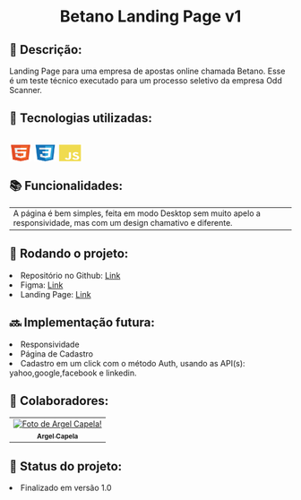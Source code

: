 <!--<div id="portfolio-slideshow-items" class="hide-on-portfolio" visibility="0">
<div class="item" style="background-image: url('https://raw.githubusercontent.com/argelcapela/betano_landing_page/main/assets/wireframe/betano_landing_page_v1.jpg');"></div>
</div>
-->

<div class="hide-on-portfolio">
<h1 align="center"> Betano Landing Page v1 </h1>

## :memo: Descrição:
Landing Page para uma empresa de apostas online chamada Betano. Esse é um teste técnico executado para um processo seletivo da empresa Odd Scanner.
</div>

<div class="row">

## :wrench: Tecnologias utilizadas:<br>
<div style="display: inline_block"><br>
    <img align="center" alt="gel-HTML" height="30" width="40" src="https://raw.githubusercontent.com/devicons/devicon/master/icons/html5/html5-original.svg">
    <img align="center" alt="gel-CSS" height="30" width="40" src="https://raw.githubusercontent.com/devicons/devicon/master/icons/css3/css3-original.svg">
    <img align="center" alt="gel-Js" height="30" width="40" src="https://raw.githubusercontent.com/devicons/devicon/master/icons/javascript/javascript-plain.svg">
</div>

<div class="row">
    
## :books: Funcionalidades:<br>
<table class="special-border">

<tr>
    <td colspan="2">A página é bem simples, feita em modo Desktop sem muito apelo a responsividade, mas com um design chamativo e diferente.</td>
</tr>
</table>
    
</div>

<div class="row">

## :rocket: Rodando o projeto:<br>

<li>Repositório no Github: <a href="https://github.com/argelcapela/betano_landing_page">Link</a></li>  
<li>Figma: <a href="https://www.figma.com/file/Dv4oIk47UKDbkjQKqL1gYJ/betano-landing-page-%231?node-id=0%3A1">Link</a></li>
<li>Landing Page: <a href="https://argelcapela.github.io/betano_landing_page/">Link</a></li>
 
</div>
<div class="row">

## :soon: Implementação futura:<br>
    
<li>Responsividade</li>
<li>Página de Cadastro</li>
<li>Cadastro em um click com o método Auth, usando as API(s): yahoo,google,facebook e linkedin.</li>
    
</div>
<div class="row">
    

## :handshake: Colaboradores:<br>
<table>
  <tr>
    <td align="center">
      <a href="http://github.com/argelcapela">
        <img src="https://avatars.githubusercontent.com/u/79276276?s=400&u=055b803f4708d59eaf50208ba601f85844125757&v=4" width="100px;" alt="Foto de Argel Capela!"/><br>
        <sub>
          <b>Argel Capela</b>
        </sub>
      </a>
    </td>
  </tr>
</table>
</div>
<div class="row">
    
## :dart: Status do projeto:<br>

<li>Finalizado em versão 1.0</li>
    
</div>
<br>

